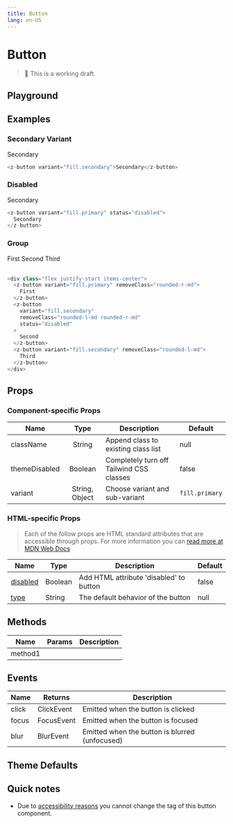 ```yaml
---
title: Button
lang: en-US
---
```


# Button

> 🚨 This is a working draft.

## Playground

<z-button-playground />

## Examples

### Secondary Variant

<z-button variant="fill.secondary">Secondary</z-button>
<br/>

```js
<z-button variant="fill.secondary">Secondary</z-button>
```

### Disabled

<z-button variant="fill.primary" status="disabled">Secondary</z-button>
<br/>

```js
<z-button variant="fill.primary" status="disabled">
  Secondary
</z-button>
```

### Group

<div class="flex justify-start items-center">
  <z-button variant="fill.primary" removeClass="rounded-r-md">First</z-button>
  <z-button variant="fill.secondary" removeClass="rounded-l-md rounded-r-md" status="disabled">Second</z-button>
  <z-button variant="fill.secondary" removeClass="rounded-l-md">Third</z-button>
</div>
<br/>

```js
<div class="flex justify-start items-center">
  <z-button variant="fill.primary" removeClass="rounded-r-md">
    First
  </z-button>
  <z-button
    variant="fill.secondary"
    removeClass="rounded-l-md rounded-r-md"
    status="disabled"
  >
    Second
  </z-button>
  <z-button variant="fill.secondary" removeClass="rounded-l-md">
    Third
  </z-button>
</div>
```

## Props

### Component-specific Props

| Name          |      Type      | Description                              | Default        |
| ------------- | :------------: | ---------------------------------------- | -------------- |
| className     |     String     | Append class to existing class list      | null           |
| themeDisabled |    Boolean     | Completely turn off Tailwind CSS classes | false          |
| variant       | String, Object | Choose variant and sub-variant           | `fill.primary` |

### HTML-specific Props

> Each of the follow props are HTML standard attributes that are accessible through props. For more information you can [read more at MDN Web Docs](https://developer.mozilla.org/en-US/docs/Web/HTML/Element/button)

| Name                               | Type    | Description                             | Default |
| ---------------------------------- | ------- | --------------------------------------- | ------- |
| [disabled](https://mzl.la/2vTstkx) | Boolean | Add HTML attribute 'disabled' to button | false   |
| [type](https://mzl.la/3bRXh5T)     | String  | The default behavior of the button      | null    |

## Methods

| Name    | Params | Description |
| ------- | ------ | ----------- |
| method1 |        |

## Events

| Name  | Returns    | Description                                    |
| ----- | ---------- | ---------------------------------------------- |
| click | ClickEvent | Emitted when the button is clicked             |
| focus | FocusEvent | Emitted when the button is focused             |
| blur  | BlurEvent  | Emitted when the button is blurred (unfocused) |

## Theme Defaults

<z-theme-default input="elements.Button" />

## Quick notes

- Due to [accessibility reasons](https://a11y-101.com/design/button-vs-link) you cannot change the tag of this button component.
